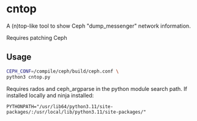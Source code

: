 # cntop

A (n)top-like tool to show Ceph "dump_messenger" network information.

Requires patching Ceph

## Usage

```bash
CEPH_CONF=/compile/ceph/build/ceph.conf \
python3 cntop.py
```


Requires rados and ceph_argparse in the python module search path.
If installed locally and ninja installed:

    PYTHONPATH="/usr/lib64/python3.11/site-packages/:/usr/local/lib/python3.11/site-packages/"

